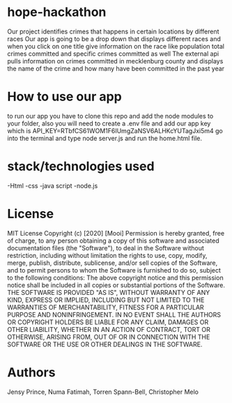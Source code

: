 # hope-hackathon
Our project identifies crimes that happens in certain locations by different races
Our app is going to be a drop down that displays different races and when you click on one title give information on the race like population total crimes committed and specific crimes committed as well
The external api pulls information on crimes committed in mecklenburg county and displays the name of the crime and how many have been committed in the past year

# How to use our app
to run our app you have to clone this repo and add the node modules to your folder, also you will need to create a .env file and add our app key which is API_KEY=RTbfCS61WOM1F6IUmgZaNSV6ALHKcYUTagJxi5m4  go into the terminal and type node server.js and run the home.html file.

# stack/technologies used
-Html
-css
-java script
-node.js
# License
MIT License
Copyright (c) [2020] [Mooi]
Permission is hereby granted, free of charge, to any person obtaining a copy
of this software and associated documentation files (the "Software"), to deal
in the Software without restriction, including without limitation the rights
to use, copy, modify, merge, publish, distribute, sublicense, and/or sell
copies of the Software, and to permit persons to whom the Software is
furnished to do so, subject to the following conditions:
The above copyright notice and this permission notice shall be included in all
copies or substantial portions of the Software.
THE SOFTWARE IS PROVIDED "AS IS", WITHOUT WARRANTY OF ANY KIND, EXPRESS OR
IMPLIED, INCLUDING BUT NOT LIMITED TO THE WARRANTIES OF MERCHANTABILITY,
FITNESS FOR A PARTICULAR PURPOSE AND NONINFRINGEMENT. IN NO EVENT SHALL THE
AUTHORS OR COPYRIGHT HOLDERS BE LIABLE FOR ANY CLAIM, DAMAGES OR OTHER
LIABILITY, WHETHER IN AN ACTION OF CONTRACT, TORT OR OTHERWISE, ARISING FROM,
OUT OF OR IN CONNECTION WITH THE SOFTWARE OR THE USE OR OTHER DEALINGS IN THE
SOFTWARE.
# Authors
Jensy Prince, 
Numa Fatimah, 
Torren Spann-Bell, 
Christopher Melo
